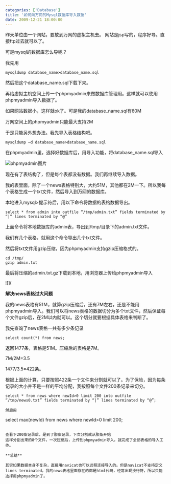 ```yaml
---
categories: ['Database']
title: '如何向万网的Mysql数据库导入数据'
date: 2009-12-21 18:00:00
---
```

昨天单位由一个网站，要放到万网的虚拟主机去。
网站是jsp写的，程序好导。直接ftp过去就可以了。

可是mysql的数据库怎么导呢？

我先用

```
mysqldump database_name>database_name.sql
```

然后把这个database_name.sql下载下来。

再给虚拟主机空间上传一个phpmyadmin来做数据库管理用。这样就可以使用phpmyadmin导入数据了。

如果网站数据小，这样就ok了。可是我的database_name.sql有60M

万网空间上的phpmyadmin只能最大支持2M

于是只能另外想办法。我先导入表格结构吧。

```
mysqldump –d database_name>database_name.sql
```

在phpmyadmin里，选择好数据库后，用导入功能，将database_name.sql导入

![phpmyadmin图片](http://farm9.staticflickr.com/8096/8510015688_bc8709cc96.jpg)

现在有了表结构了，但是每个表都没有数据。我们再继续导入数据。

我的表里面，除了一个news表格特别大，大约51M，其他都在2M一下。所以我每个表格生成一个txt文件，然后导入到万网的数据库。

本地进入mysql>提示符后，用以下命令将数据的表格数据导出。

```
select * from admin into outfile “/tmp/admin.txt” fields terminated by “|” lines terminated by “@”
```

上面命令将本地数据库的admin表，导出到/tmp/目录下的admin.txt文件。

我们有几个表格，就用这个命令导出几个txt文件。

然后将txt文件用gzip压缩，因为phpmyadmin支持gzip压缩格式的。

```
cd /tmp/
gzip admin.txt
```

最后将压缩的admin.txt.gz下载到本地，用浏览器上传给phpmyadmin导入

![](

**解决news表格过大问题**


我的news表格有51Ｍ，就算gzip压缩后，还有7M左右，还是不能用phpmyadmin导入。我们可以将news表格的数据切分为多个txt文件，然后保证每个文件gzip后，在2M以内就可以。这个切分就要根据具体表格来判断了。

我先查询了news表格一共有多少条记录

```
select count(*) from news;
```

返回1477条，表格是51M。压缩后的表格是7M。

7M/2M=3.5 

1477/3.5=422条。

根据上面的计算，只要按照422条一个文件来分割就可以了。为了保险，因为每条记录的大小并不是一样的平均分配，我按照每个文件200条记录来切分。

```
select * from news where newId>0 limit 200 into outfile “/tmp/news0.txt” fields terminated by “|” lines terminated by “@”;

然后用

```
select max(newId) from news where newId>0 limit 200;
```

查看下200条记录后，是到了那条记录，下次分割就从那条开始
这样分割出来的8个文件，一次压缩后，上传到phpmyadmin导入。就完成了全部表格的导入工作。

**总结**

其实如果数据本身不复杂，直接用navicat也可以远程连接导入的。但是navicat不支持定义 lines terminated。我的news表格里面存在的都是html代码，经常出现换行符，所以只能选择用phpmyadmin了。
